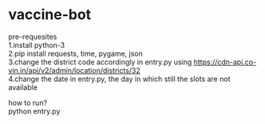 # vaccine-bot
pre-requesites  
1.install python-3  
2.pip install requests, time, pygame, json  
3.change the district code accordingly in entry.py using https://cdn-api.co-vin.in/api/v2/admin/location/districts/32  
4.change the date in entry.py, the day in which still the slots are not available  

how to run?  
python entry.py
